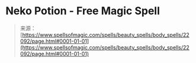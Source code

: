 <!--yml

category: 未分类

date: 2024-06-12 19:06:07

-->

# Neko Potion - Free Magic Spell

> 来源：[https://www.spellsofmagic.com/spells/beauty_spells/body_spells/22092/page.html#0001-01-01](https://www.spellsofmagic.com/spells/beauty_spells/body_spells/22092/page.html#0001-01-01)
